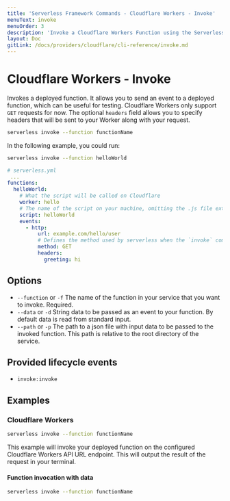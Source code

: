 ```yaml
---
title: 'Serverless Framework Commands - Cloudflare Workers - Invoke'
menuText: invoke
menuOrder: 3
description: 'Invoke a Cloudflare Workers Function using the Serverless Framework'
layout: Doc
gitLink: /docs/providers/cloudflare/cli-reference/invoke.md
---
```


# Cloudflare Workers - Invoke
Invokes a deployed function. It allows you to send an event to a deployed function, which can be useful for testing. Cloudflare Workers only support `GET` requests for now. The optional `headers` field allows you to specify headers that will be sent to your Worker along with your request.

```bash
serverless invoke --function functionName
```

In the following example, you could run:

```bash
serverless invoke --function helloWorld
``` 

```yml
# serverless.yml
 ...
functions:
  helloWorld:
    # What the script will be called on Cloudflare
    worker: hello
    # The name of the script on your machine, omitting the .js file extension
    script: helloWorld
    events:
      - http:
          url: example.com/hello/user
          # Defines the method used by serverless when the `invoke` command is used. Cloudflare Workers only support GET requests for now
          method: GET
          headers:
            greeting: hi
```

## Options
* `--function` or `-f` The name of the function in your service that you want to invoke. Required.
* `--data` or `-d` String data to be passed as an event to your function. By default data is read from standard input.
* `--path` or `-p` The path to a json file with input data to be passed to the invoked function. This path is relative to the root directory of the service.

## Provided lifecycle events
- `invoke:invoke`

## Examples

### Cloudflare Workers
```bash
serverless invoke --function functionName
```

This example will invoke your deployed function on the configured Cloudflare Workers API URL endpoint. This will output the result of the request in your terminal.

#### Function invocation with data
```bash
serverless invoke --function functionName
```